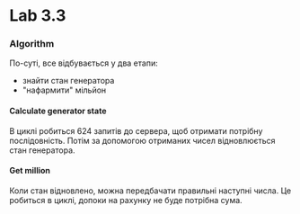 # Lab 3.3

### Algorithm

По-суті, все відбувається у два етапи:

* знайти стан генератора
* "нафармити" мільйон

#### Calculate generator state

В циклі робиться 624 запитів до сервера, щоб отримати потрібну послідовність. Потім за допомогою отриманих чисел відновлюється стан генератора.

#### Get million

Коли стан відновлено, можна передбачати правильні наступні числа. Це робиться в циклі, допоки на рахунку не буде потрібна сума.
